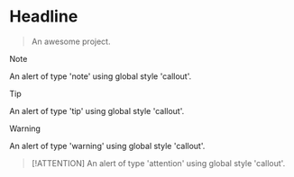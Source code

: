 # Headline

> An awesome project.


> [!NOTE]
> An alert of type 'note' using global style 'callout'.

> [!TIP]
> An alert of type 'tip' using global style 'callout'.

> [!WARNING]
> An alert of type 'warning' using global style 'callout'.
 
> [!ATTENTION]
> An alert of type 'attention' using global style 'callout'.